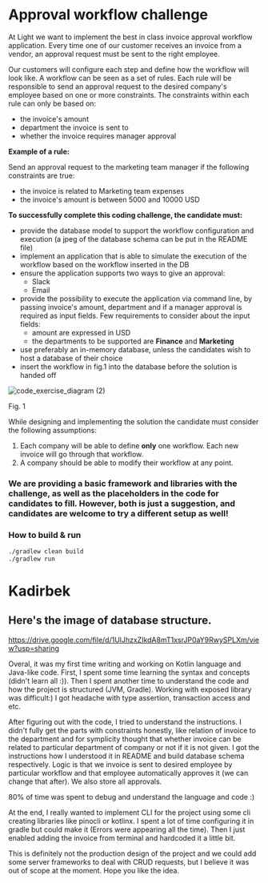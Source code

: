 # Approval workflow challenge
At Light we want to implement the best in class invoice approval workflow application.
Every time one of our customer receives an invoice from a vendor, an approval request must be sent to the right employee.

Our customers will configure each step and define how the workflow will look like. A workflow can be seen as a set of rules.
Each rule will be responsible to send an approval request to the desired company's employee based on one or more constraints.
The constraints within each rule can only be based on:
- the invoice's amount 
- department the invoice is sent to
- whether the invoice requires manager approval

**Example of a rule:**

Send an approval request to the marketing team manager if the following constraints are true:

- the invoice is related to Marketing team expenses
- the invoice's amount is between 5000 and 10000 USD

**To successfully complete this coding challenge, the candidate must:**

- provide the database model to support the workflow configuration and execution (a jpeg of the database schema can be put in the README file)
- implement an application that is able to simulate the execution of the workflow based on the workflow inserted in the DB
- ensure the application supports two ways to give an approval:
    - Slack
    - Email
- provide the possibility to execute the application via command line, by passing invoice's amount, department and if a manager approval is required as input fields. Few requirements to consider about the input fields:
    - amount are expressed in USD
    - the departments to be supported are **Finance** and **Marketing**
- use preferably an in-memory database, unless the candidates wish to host a database of their choice
- insert the workflow in fig.1 into the database before the solution is handed off

![code_exercise_diagram (2)](https://user-images.githubusercontent.com/112865589/191920630-6c4e8f8e-a8d9-42c2-b31e-ab2c881ed297.jpg)

Fig. 1

While designing and implementing the solution the candidate must consider the following assumptions:

1. Each company will be able to define **only** one workflow. Each new invoice will go through that workflow.
2. A company should be able to modify their workflow at any point.

### We are providing a basic framework and libraries with the challenge, as well as the placeholders in the code for candidates to fill. However, both is just a suggestion, and candidates are welcome to try a different setup as well!

### How to build & run
```sh
./gradlew clean build
./gradlew run
```
# Kadirbek
## Here's the image of database structure.
https://drive.google.com/file/d/1UlJhzxZIkdA8mT1xsrJP0aY9RwySPLXm/view?usp=sharing

Overal, it was my first time writing and working on Kotlin language and Java-like code. First, I spent some time learning the syntax and concepts (didn't learn all :)). Then I spent another time to understand the code and how the project is structured (JVM, Gradle). Working with exposed library was difficult:) I got headache with type assertion, transaction access and etc.

After figuring out with the code, I tried to understand the instructions. I didn't fully get the parts with constraints honestly, like relation of invoice to the department and for symplicity thought that whether invoice can be related to particular department of company or not if it is not given. I got the instructions how I understood it in README and build database schema respectively. 
Logic is that we invoice is sent to desired employee by particular workflow and that employee automatically approves it (we can change that after). We also store all approvals.

80% of time was spent to debug and understand the language and code :)

At the end, I really wanted to implement CLI for the project using some cli creating libraries like pinocli or kotlinx. I spent a lot of time configuring it in gradle but could make it (Errors were appearing all the time). Then I just enabled adding the invoice from terminal and hardcoded it a little bit.

This is definitely not the production design of the project and we could add some server frameworks to deal with CRUD requests, but I believe it was out of scope at the moment. Hope you like the idea. 